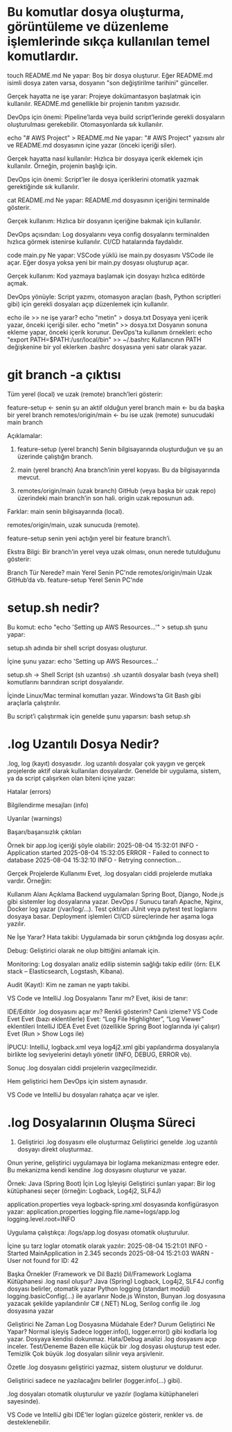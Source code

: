
# Bu komutlar dosya oluşturma, görüntüleme ve düzenleme işlemlerinde sıkça kullanılan temel komutlardır. 
touch README.md
Ne yapar:
Boş bir dosya oluşturur. Eğer README.md isimli dosya zaten varsa, dosyanın "son değiştirilme tarihini" günceller.

Gerçek hayatta ne işe yarar:
Projeye dokümantasyon başlatmak için kullanılır. README.md genellikle bir projenin tanıtım yazısıdır.

DevOps için önemi:
Pipeline’larda veya build script’lerinde gerekli dosyaların oluşturulması gerekebilir. Otomasyonlarda sık kullanılır.

echo "# AWS Project" > README.md
Ne yapar:
"# AWS Project" yazısını alır ve README.md dosyasının içine yazar (önceki içeriği siler).

Gerçek hayatta nasıl kullanılır:
Hızlıca bir dosyaya içerik eklemek için kullanılır. Örneğin, projenin başlığı için.

DevOps için önemi:
Script'ler ile dosya içeriklerini otomatik yazmak gerektiğinde sık kullanılır.

cat README.md
Ne yapar:
README.md dosyasının içeriğini terminalde gösterir.

Gerçek kullanım:
Hızlıca bir dosyanın içeriğine bakmak için kullanılır.

DevOps açısından:
Log dosyalarını veya config dosyalarını terminalden hızlıca görmek istenirse kullanılır. CI/CD hatalarında faydalıdır.

code main.py
Ne yapar:
VSCode yüklü ise main.py dosyasını VSCode ile açar. Eğer dosya yoksa yeni bir main.py dosyası oluşturup açar.

Gerçek kullanım:
Kod yazmaya başlamak için dosyayı hızlıca editörde açmak.

DevOps yönüyle:
Script yazımı, otomasyon araçları (bash, Python scriptleri gibi) için gerekli dosyaları açıp düzenlemek için kullanılır.

echo ile >> ne işe yarar?
echo "metin" > dosya.txt
Dosyaya yeni içerik yazar, önceki içeriği siler.
echo "metin" >> dosya.txt
Dosyanın sonuna ekleme yapar, önceki içerik korunur.
DevOps'ta kullanım örnekleri:
echo "export PATH=$PATH:/usr/local/bin" >> ~/.bashrc
Kullanıcının PATH değişkenine bir yol eklerken .bashrc dosyasına yeni satır olarak yazar.

# git branch -a çıktısı
Tüm yerel (local) ve uzak (remote) branch’leri gösterir:

feature-setup         ← senin şu an aktif olduğun yerel branch
main                  ← bu da başka bir yerel branch
remotes/origin/main  ← bu ise uzak (remote) sunucudaki main branch

Açıklamalar:
1. feature-setup (yerel branch)
Senin bilgisayarında oluşturduğun ve şu an üzerinde çalıştığın branch.

2. main (yerel branch)
Ana branch’inin yerel kopyası. Bu da bilgisayarında mevcut.

3. remotes/origin/main (uzak branch)
GitHub (veya başka bir uzak repo) üzerindeki main branch’in son hali. origin uzak reposunun adı.

Farklar:
main senin bilgisayarında (local).

remotes/origin/main, uzak sunucuda (remote).

feature-setup senin yeni açtığın yerel bir feature branch’i.

Ekstra Bilgi:
Bir branch’in yerel veya uzak olması, onun nerede tutulduğunu gösterir:

Branch	Tür	Nerede?
main	Yerel	Senin PC'nde
remotes/origin/main	Uzak	GitHub’da vb.
feature-setup	Yerel	Senin PC'nde

# setup.sh nedir?
Bu komut:
echo "echo 'Setting up AWS Resources...'" > setup.sh
şunu yapar:

setup.sh adında bir shell script dosyası oluşturur.

İçine şunu yazar:
echo 'Setting up AWS Resources...'

setup.sh → Shell Script (sh uzantısı)
.sh uzantılı dosyalar bash (veya shell) komutlarını barındıran script dosyalarıdır.

İçinde Linux/Mac terminal komutları yazar. Windows’ta Git Bash gibi araçlarla çalıştırılır.

Bu script’i çalıştırmak için genelde şunu yaparsın:
bash setup.sh

#  .log Uzantılı Dosya Nedir?
.log, log (kayıt) dosyasıdır.
.log uzantılı dosyalar çok yaygın ve gerçek projelerde aktif olarak kullanılan dosyalardır. 
Genelde bir uygulama, sistem, ya da script çalışırken olan biteni içine yazar:

Hatalar (errors)

Bilgilendirme mesajları (info)

Uyarılar (warnings)

Başarı/başarısızlık çıktıları

Örnek bir app.log içeriği şöyle olabilir:
2025-08-04 15:32:01 INFO  - Application started
2025-08-04 15:32:05 ERROR - Failed to connect to database
2025-08-04 15:32:10 INFO  - Retrying connection...

Gerçek Projelerde Kullanımı
Evet, .log dosyaları ciddi projelerde mutlaka vardır. Örneğin:

Kullanım Alanı	Açıklama
Backend uygulamaları	Spring Boot, Django, Node.js gibi sistemler log dosyalarına yazar.
DevOps / Sunucu tarafı	Apache, Nginx, Docker log yazar (/var/log/...).
Test çıktıları	JUnit veya pytest test loglarını dosyaya basar.
Deployment işlemleri	CI/CD süreçlerinde her aşama loga yazılır.

Ne İşe Yarar?
Hata takibi: Uygulamada bir sorun çıktığında log dosyası açılır.

Debug: Geliştirici olarak ne olup bittiğini anlamak için.

Monitoring: Log dosyaları analiz edilip sistemin sağlığı takip edilir (örn: ELK stack – Elasticsearch, Logstash, Kibana).

Audit (Kayıt): Kim ne zaman ne yaptı takibi.

VS Code ve IntelliJ .log Dosyalarını Tanır mı?
Evet, ikisi de tanır:

IDE/Editör	.log dosyasını açar mı?	Renkli gösterim?	Canlı izleme?
VS Code	Evet	Evet (bazı eklentilerle)	Evet: “Log File Highlighter”, “Log Viewer” eklentileri
IntelliJ IDEA	Evet	Evet (özellikle Spring Boot loglarında iyi çalışır)	Evet (Run > Show Logs ile)

İPUCU: IntelliJ, logback.xml veya log4j2.xml gibi yapılandırma dosyalarıyla birlikte log seviyelerini detaylı yönetir (INFO, DEBUG, ERROR vb).

Sonuç
.log dosyaları ciddi projelerin vazgeçilmezidir.

Hem geliştirici hem DevOps için sistem aynasıdır.

VS Code ve IntelliJ bu dosyaları rahatça açar ve işler.



# .log Dosyalarının Oluşma Süreci
1. Geliştirici .log dosyasını elle oluşturmaz
Geliştirici genelde .log uzantılı dosyayı direkt oluşturmaz.

Onun yerine, geliştirici uygulamaya bir loglama mekanizması entegre eder.
Bu mekanizma kendi kendine .log dosyasını oluşturur ve yazar.

Örnek: Java (Spring Boot) İçin Log İşleyişi
Geliştirici şunları yapar:
Bir log kütüphanesi seçer (örneğin: Logback, Log4j2, SLF4J)

application.properties veya logback-spring.xml dosyasında konfigürasyon yazar:
application.properties
logging.file.name=logs/app.log
logging.level.root=INFO

Uygulama çalıştıkça:
/logs/app.log dosyası otomatik oluşturulur.

İçine şu tarz loglar otomatik olarak yazılır:
2025-08-04 15:21:01 INFO  - Started MainApplication in 2.345 seconds
2025-08-04 15:21:03 WARN  - User not found for ID: 42

Başka Örnekler (Framework ve Dil Bazlı)
Dil/Framework	Loglama Kütüphanesi	.log nasıl oluşur?
Java (Spring)	Logback, Log4j2, SLF4J	config dosyası belirler, otomatik yazar
Python	logging (standart modül)	logging.basicConfig(...) ile ayarlanır
Node.js	Winston, Bunyan	.log dosyasına yazacak şekilde yapılandırılır
C# (.NET)	NLog, Serilog	config ile .log dosyasına yazar

Geliştirici Ne Zaman Log Dosyasına Müdahale Eder?
Durum	Geliştirici Ne Yapar?
Normal işleyiş	Sadece logger.info(), logger.error() gibi kodlarla log yazar. Dosyaya kendisi dokunmaz.
Hata/Debug analizi	.log dosyasını açıp inceler.
Test/Deneme	Bazen elle küçük bir .log dosyası oluşturup test eder.
Temizlik	Çok büyük .log dosyaları silinir veya arşivlenir.

Özetle
.log dosyasını geliştirici yazmaz, sistem oluşturur ve doldurur.

Geliştirici sadece ne yazılacağını belirler (logger.info(...) gibi).

.log dosyaları otomatik oluşturulur ve yazılır (loglama kütüphaneleri sayesinde).

VS Code ve IntelliJ gibi IDE'ler logları güzelce gösterir, renkler vs. de desteklenebilir.




